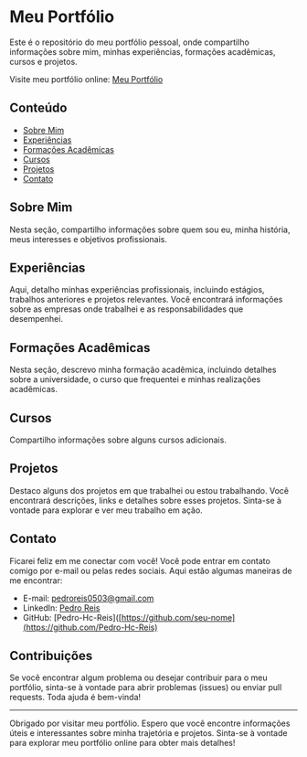 # Meu Portfólio

Este é o repositório do meu portfólio pessoal, onde compartilho informações sobre mim, minhas experiências, formações acadêmicas, cursos e projetos.

Visite meu portfólio online: [Meu Portfólio](https://pedro-hc-reis.github.io/index.html)

## Conteúdo

- [Sobre Mim](#sobre-mim)
- [Experiências](#experiências)
- [Formações Acadêmicas](#formações-acadêmicas)
- [Cursos](#cursos)
- [Projetos](#projetos)
- [Contato](#contato)

## Sobre Mim

Nesta seção, compartilho informações sobre quem sou eu, minha história, meus interesses e objetivos profissionais.

## Experiências

Aqui, detalho minhas experiências profissionais, incluindo estágios, trabalhos anteriores e projetos relevantes. Você encontrará informações sobre as empresas onde trabalhei e as responsabilidades que desempenhei.

## Formações Acadêmicas

Nesta seção, descrevo minha formação acadêmica, incluindo detalhes sobre a universidade, o curso que frequentei e minhas realizações acadêmicas.

## Cursos

Compartilho informações sobre alguns cursos adicionais.

## Projetos

Destaco alguns dos projetos em que trabalhei ou estou trabalhando. Você encontrará descrições, links e detalhes sobre esses projetos. Sinta-se à vontade para explorar e ver meu trabalho em ação.

## Contato

Ficarei feliz em me conectar com você! Você pode entrar em contato comigo por e-mail ou pelas redes sociais. Aqui estão algumas maneiras de me encontrar:

- E-mail: [pedroreis0503@gmail.com](mailto:pedroreis0503@gmail.com)
- LinkedIn: [Pedro Reis](https://www.linkedin.com/in/pedro-h-c-reis)
- GitHub: [Pedro-Hc-Reis]([https://github.com/seu-nome](https://github.com/Pedro-Hc-Reis)

## Contribuições

Se você encontrar algum problema ou desejar contribuir para o meu portfólio, sinta-se à vontade para abrir problemas (issues) ou enviar pull requests. Toda ajuda é bem-vinda!

---

Obrigado por visitar meu portfólio. Espero que você encontre informações úteis e interessantes sobre minha trajetória e projetos. Sinta-se à vontade para explorar meu portfólio online para obter mais detalhes!
